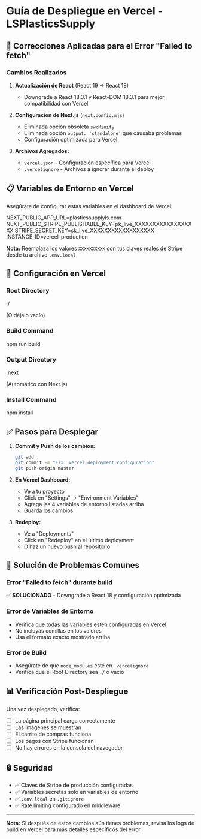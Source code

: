 # Guía de Despliegue en Vercel - LSPlasticsSupply

## 🚀 Correcciones Aplicadas para el Error "Failed to fetch"

### Cambios Realizados

1. **Actualización de React** (React 19 → React 18)
   - Downgrade a React 18.3.1 y React-DOM 18.3.1 para mejor compatibilidad con Vercel

2. **Configuración de Next.js** (`next.config.mjs`)
   - Eliminada opción obsoleta `swcMinify`
   - Eliminada opción `output: 'standalone'` que causaba problemas
   - Configuración optimizada para Vercel

3. **Archivos Agregados:**
   - `vercel.json` - Configuración específica para Vercel
   - `.vercelignore` - Archivos a ignorar durante el deploy

## 📋 Variables de Entorno en Vercel

Asegúrate de configurar estas variables en el dashboard de Vercel:

NEXT_PUBLIC_APP_URL=plasticssupplyls.com
NEXT_PUBLIC_STRIPE_PUBLISHABLE_KEY=pk_live_XXXXXXXXXXXXXXXXXX
STRIPE_SECRET_KEY=sk_live_XXXXXXXXXXXXXXXXXX
INSTANCE_ID=vercel_production

**Nota:** Reemplaza los valores `XXXXXXXXXX` con tus claves reales de Stripe desde tu archivo `.env.local`

## 🔧 Configuración en Vercel

### Root Directory

./

(O déjalo vacío)

### Build Command

npm run build

### Output Directory

.next

(Automático con Next.js)

### Install Command

npm install

## ✅ Pasos para Desplegar

1. **Commit y Push de los cambios:**

   ```bash
   git add .
   git commit -m "Fix: Vercel deployment configuration"
   git push origin master
   ```

2. **En Vercel Dashboard:**
   - Ve a tu proyecto
   - Click en "Settings" → "Environment Variables"
   - Agrega las 4 variables de entorno listadas arriba
   - Guarda los cambios

3. **Redeploy:**
   - Ve a "Deployments"
   - Click en "Redeploy" en el último deployment
   - O haz un nuevo push al repositorio

## 🐛 Solución de Problemas Comunes

### Error "Failed to fetch" durante build

✅ **SOLUCIONADO** - Downgrade a React 18 y configuración optimizada

### Error de Variables de Entorno

- Verifica que todas las variables estén configuradas en Vercel
- No incluyas comillas en los valores
- Usa el formato exacto mostrado arriba

### Error de Build

- Asegúrate de que `node_modules` esté en `.vercelignore`
- Verifica que el Root Directory sea `./` o vacío

## 📊 Verificación Post-Despliegue

Una vez desplegado, verifica:

- [ ] La página principal carga correctamente
- [ ] Las imágenes se muestran
- [ ] El carrito de compras funciona
- [ ] Los pagos con Stripe funcionan
- [ ] No hay errores en la consola del navegador

## 🔒 Seguridad

- ✅ Claves de Stripe de producción configuradas
- ✅ Variables secretas solo en variables de entorno
- ✅ `.env.local` en `.gitignore`
- ✅ Rate limiting configurado en middleware

---

**Nota:** Si después de estos cambios aún tienes problemas, revisa los logs de build en Vercel para más detalles específicos del error.
